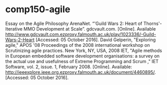 # comp150-agile
Essay on the Agile Philosophy
ArenaNet. “'Guild Wars 2: Heart of Thorns'- Iterative MMO Development at Scale”. gdcvault.com. [Online]. Available http://www.gdcvault.com.ezproxy.falmouth.ac.uk/play/1023336/-Guild-Wars-2-Heart [Accessed: 05 October 2016].
David Gelperin, "Exploring agile," APOS '08 Proceedings of the 2008 international workshop on Scrutinizing agile practices. New York, NY, USA, 2008 
IET, "Agile methods in European embedded software development organisations: a survey on the actual use and usefulness of Extreme Programming and Scrum ,"  IET Software, vol. 2, issue. 1, February 2008. [Online]. Available: http://ieeexplore.ieee.org.ezproxy.falmouth.ac.uk/document/4460895/. [Accessed: 05 October 2016].	
